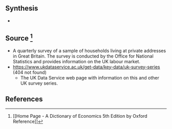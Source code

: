 ## Synthesis
- 
## Source [^1]
- A quarterly survey of a sample of households living at private addresses in Great Britain. The survey is conducted by the Office for National Statistics and provides information on the UK labour market.
- https://www.ukdataservice.ac.uk/get-data/key-data/uk-survey-series (404 not found)
	- The UK Data Service web page with information on this and other UK survey series.
## References

[^1]: [[Home Page - A Dictionary of Economics 5th Edition by Oxford Reference]]